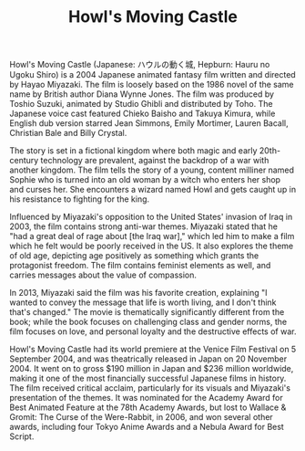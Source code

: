 ﻿---
layout: post
title: Howl's Moving Castle
description: You’ll find this post in your `_posts` directory. Go ahead and edit it and re-build the site to see your changes. # Add post description (optional)
img: post-7.jpg # Add image post (optional)
tags: [Animation, Japanese]
author: # Add name author (optional)
---

Howl's Moving Castle (Japanese: ハウルの動く城, Hepburn: Hauru no Ugoku Shiro) is a 2004 Japanese animated fantasy film written and directed by Hayao Miyazaki. The film is loosely based on the 1986 novel of the same name by British author Diana Wynne Jones. The film was produced by Toshio Suzuki, animated by Studio Ghibli and distributed by Toho. The Japanese voice cast featured Chieko Baisho and Takuya Kimura, while English dub version starred Jean Simmons, Emily Mortimer, Lauren Bacall, Christian Bale and Billy Crystal.

The story is set in a fictional kingdom where both magic and early 20th-century technology are prevalent, against the backdrop of a war with another kingdom. The film tells the story of a young, content milliner named Sophie who is turned into an old woman by a witch who enters her shop and curses her. She encounters a wizard named Howl and gets caught up in his resistance to fighting for the king.

Influenced by Miyazaki's opposition to the United States' invasion of Iraq in 2003, the film contains strong anti-war themes. Miyazaki stated that he "had a great deal of rage about [the Iraq war]," which led him to make a film which he felt would be poorly received in the US. It also explores the theme of old age, depicting age positively as something which grants the protagonist freedom. The film contains feminist elements as well, and carries messages about the value of compassion.

In 2013, Miyazaki said the film was his favorite creation, explaining "I wanted to convey the message that life is worth living, and I don't think that's changed." The movie is thematically significantly different from the book; while the book focuses on challenging class and gender norms, the film focuses on love, and personal loyalty and the destructive effects of war.

Howl's Moving Castle had its world premiere at the Venice Film Festival on 5 September 2004, and was theatrically released in Japan on 20 November 2004. It went on to gross $190 million in Japan and $236 million worldwide, making it one of the most financially successful Japanese films in history. The film received critical acclaim, particularly for its visuals and Miyazaki's presentation of the themes. It was nominated for the Academy Award for Best Animated Feature at the 78th Academy Awards, but lost to Wallace & Gromit: The Curse of the Were-Rabbit, in 2006, and won several other awards, including four Tokyo Anime Awards and a Nebula Award for Best Script.